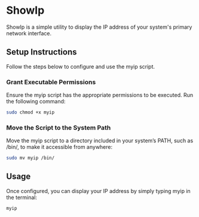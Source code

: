 # ShowIp

ShowIp is a simple utility to display the IP address of your system's primary network interface.

## Setup Instructions

Follow the steps below to configure and use the myip script.

### Grant Executable Permissions

Ensure the myip script has the appropriate permissions to be executed. Run the following command:

```bash
sudo chmod +x myip
```

### Move the Script to the System Path

Move the myip script to a directory included in your system’s PATH, such as /bin/, to make it accessible from anywhere:

```bash
sudo mv myip /bin/
```

## Usage

Once configured, you can display your IP address by simply typing myip in the terminal:

```bash
myip
```
